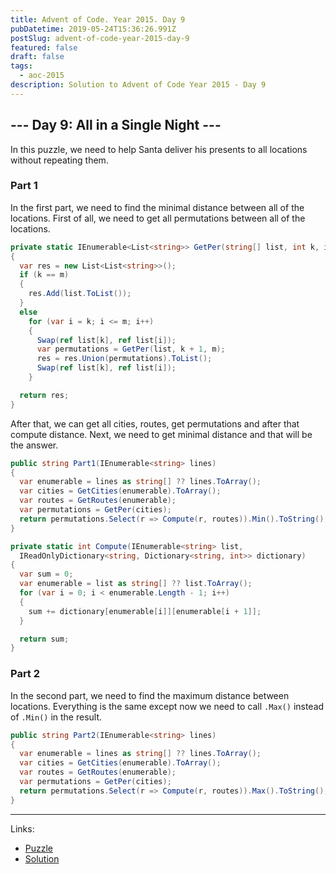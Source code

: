 ```yaml
---
title: Advent of Code. Year 2015. Day 9
pubDatetime: 2019-05-24T15:36:26.991Z
postSlug: advent-of-code-year-2015-day-9
featured: false
draft: false
tags:
  - aoc-2015
description: Solution to Advent of Code Year 2015 - Day 9
---
```


## --- Day 9: All in a Single Night ---

In this puzzle, we need to help Santa deliver his presents to all locations without repeating them.

### Part 1

In the first part, we need to find the minimal distance between all of the locations. First of all, we need to get all permutations between all of the locations.

```csharp
private static IEnumerable<List<string>> GetPer(string[] list, int k, int m)
{
  var res = new List<List<string>>();
  if (k == m)
  {
    res.Add(list.ToList());
  }
  else
    for (var i = k; i <= m; i++)
    {
      Swap(ref list[k], ref list[i]);
      var permutations = GetPer(list, k + 1, m);
      res = res.Union(permutations).ToList();
      Swap(ref list[k], ref list[i]);
    }

  return res;
}
```

After that, we can get all cities, routes, get permutations and after that compute distance. Next, we need to get minimal distance and that will be the answer.

```csharp
public string Part1(IEnumerable<string> lines)
{
  var enumerable = lines as string[] ?? lines.ToArray();
  var cities = GetCities(enumerable).ToArray();
  var routes = GetRoutes(enumerable);
  var permutations = GetPer(cities);
  return permutations.Select(r => Compute(r, routes)).Min().ToString();
}

private static int Compute(IEnumerable<string> list,
  IReadOnlyDictionary<string, Dictionary<string, int>> dictionary)
{
  var sum = 0;
  var enumerable = list as string[] ?? list.ToArray();
  for (var i = 0; i < enumerable.Length - 1; i++)
  {
    sum += dictionary[enumerable[i]][enumerable[i + 1]];
  }

  return sum;
}
```

### Part 2

In the second part, we need to find the maximum distance between locations. Everything is the same except now we need to call `.Max()` instead of `.Min()` in the result.

```csharp
public string Part2(IEnumerable<string> lines)
{
  var enumerable = lines as string[] ?? lines.ToArray();
  var cities = GetCities(enumerable).ToArray();
  var routes = GetRoutes(enumerable);
  var permutations = GetPer(cities);
  return permutations.Select(r => Compute(r, routes)).Max().ToString(); // 👈
}
```

---

Links:

- [Puzzle](https://adventofcode.com/2015/day/9)
- [Solution](https://github.com/PDmatrix/advent-of-code/tree/master/CSharp/Solutions/2015/9)

